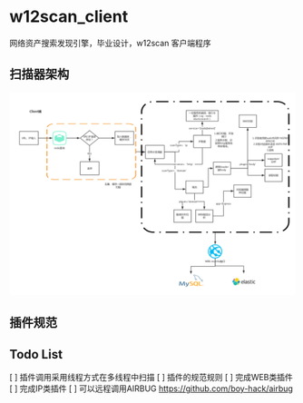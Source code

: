 # w12scan_client
网络资产搜索发现引擎，毕业设计，w12scan 客户端程序

## 扫描器架构

![jiagou](doc/jiagou.jpg)

## 插件规范

## Todo List
[ ] 插件调用采用线程方式在多线程中扫描
[ ] 插件的规范规则
[ ] 完成WEB类插件
[ ] 完成IP类插件
[ ] 可以远程调用AIRBUG https://github.com/boy-hack/airbug
